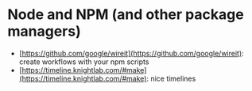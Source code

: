 # Node and NPM (and other package managers)

- [https://github.com/google/wireit](https://github.com/google/wireit): create workflows with your npm scripts
- [https://timeline.knightlab.com/#make](https://timeline.knightlab.com/#make): nice timelines
